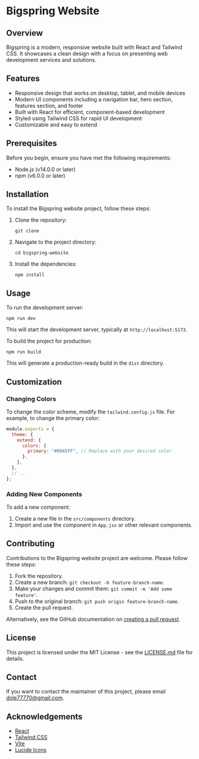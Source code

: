 # Bigspring Website

## Overview

Bigspring is a modern, responsive website built with React and Tailwind CSS. It showcases a clean design with a focus on presenting web development services and solutions.

## Features

- Responsive design that works on desktop, tablet, and mobile devices
- Modern UI components including a navigation bar, hero section, features section, and footer
- Built with React for efficient, component-based development
- Styled using Tailwind CSS for rapid UI development
- Customizable and easy to extend

## Prerequisites

Before you begin, ensure you have met the following requirements:

- Node.js (v14.0.0 or later)
- npm (v6.0.0 or later)

## Installation

To install the Bigspring website project, follow these steps:

1. Clone the repository:

   ```
   git clone
   ```

2. Navigate to the project directory:

   ```
   cd bigspring-website
   ```

3. Install the dependencies:
   ```
   npm install
   ```

## Usage

To run the development server:

```
npm run dev
```

This will start the development server, typically at `http://localhost:5173`.

To build the project for production:

```
npm run build
```

This will generate a production-ready build in the `dist` directory.

## Customization

### Changing Colors

To change the color scheme, modify the `tailwind.config.js` file. For example, to change the primary color:

```js
module.exports = {
  theme: {
    extend: {
      colors: {
        primary: "#00A5FF", // Replace with your desired color
      },
    },
  },
  // ...
};
```

### Adding New Components

To add a new component:

1. Create a new file in the `src/components` directory.
2. Import and use the component in `App.jsx` or other relevant components.

## Contributing

Contributions to the Bigspring website project are welcome. Please follow these steps:

1. Fork the repository.
2. Create a new branch: `git checkout -b feature-branch-name`.
3. Make your changes and commit them: `git commit -m 'Add some feature'`.
4. Push to the original branch: `git push origin feature-branch-name`.
5. Create the pull request.

Alternatively, see the GitHub documentation on [creating a pull request](https://help.github.com/articles/creating-a-pull-request/).

## License

This project is licensed under the MIT License - see the [LICENSE.md](LICENSE.md) file for details.

## Contact

If you want to contact the maintainer of this project, please email dole77770@gmail.com.

## Acknowledgements

- [React](https://reactjs.org/)
- [Tailwind CSS](https://tailwindcss.com/)
- [Vite](https://vitejs.dev/)
- [Lucide Icons](https://lucide.dev/)
